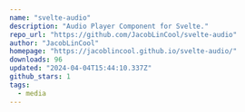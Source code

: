 ```yaml
---
name: "svelte-audio"
description: "Audio Player Component for Svelte."
repo_url: "https://github.com/JacobLinCool/svelte-audio"
author: "JacobLinCool"
homepage: "https://jacoblincool.github.io/svelte-audio/"
downloads: 96
updated: "2024-04-04T15:44:10.337Z"
github_stars: 1
tags: 
  - media
---
```

